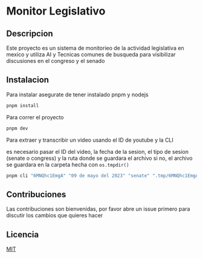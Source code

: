 # Monitor Legislativo

## Descripcion

Este proyecto es un sistema de monitorieo de la actividad legislativa en mexico y utiliza AI y Tecnicas comunes de busqueda para visibilizar discusiones en el congreso y el senado

## Instalacion

Para instalar asegurate de tener instalado pnpm y nodejs

```bash
pnpm install
```

Para correr el proyecto

```bash
pnpm dev
```

Para extraer y transcribir un video usando el ID de youtube y la CLI

es necesario pasar el ID del video, la fecha de la sesion, el tipo de sesion (senate o congress) y la ruta donde se guardara el archivo si no, el archivo se guardara en la carpeta hecha con `os.tmpdir()`

```bash
pnpm cli "6MNQhc1EmgA" "09 de mayo del 2023" "senate" ".tmp/6MNQhc1EmgA"
```

## Contribuciones

Las contribuciones son bienvenidas, por favor abre un issue primero para discutir los cambios que quieres hacer

## Licencia

[MIT](https://choosealicense.com/licenses/mit/)
